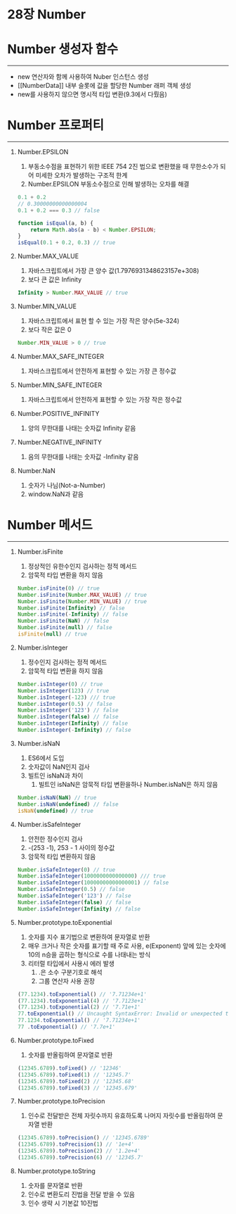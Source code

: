 # 28장 Number

# Number 생성자 함수

---

- new 연산자와 함께 사용하여 Nuber 인스턴스 생성
- [[NumberData]] 내부 슬롯에 값을 할당한 Number 래퍼 객체 생성
- new를 사용하지 않으면 명시적 타입 변환(9.3에서 다뤘음)

# Number 프로퍼티

---

1. Number.EPSILON
    1. 부동소수점을 표현하기 위한 IEEE 754 2진 법으로 변환했을 때 무한소수가 되어 미세한 오차가 발생하는 구조적 한계
    2. Number.EPSILON 부동소수점으로 인해 발생하는 오차를 해결

    ```jsx
    0.1 + 0.2
    // 0.30000000000000004
    0.1 + 0.2 === 0.3 // false
    
    function isEqual(a, b) {
        return Math.abs(a - b) < Number.EPSILON;
    }
    isEqual(0.1 + 0.2, 0.3) // true
    ```

2. Number.MAX_VALUE
    1. 자바스크립트에서 가장 큰 양수 값(1.7976931348623157e+308)
    2. 보다 큰 값은 Infinity

    ```jsx
    Infinity > Number.MAX_VALUE // true
    ```

3. Number.MIN_VALUE
    1. 자바스크립트에서 표현 할 수 있는 가장 작은 양수(5e-324)
    2. 보다 작은 값은 0

    ```jsx
    Number.MIN_VALUE > 0 // true
    ```

4. Number.MAX_SAFE_INTEGER
    1. 자바스크립트에서 안전하게 표현할 수 있는 가장 큰 정수값
5. Number.MIN_SAFE_INTEGER
    1. 자바스크립트에서 안전하게 표현할 수 있는 가장 작은 정수값
6. Number.POSITIVE_INFINITY
    1. 양의 무한대를 나태는 숫자값 Infinity 같음
7. Number.NEGATIVE_INFINITY
    1. 음의 무한대를 나태는 숫자값 -Infinity 같음
8. Number.NaN
    1. 숫자가 나님(Not-a-Number)
    2. window.NaN과 같음

# Number 메서드

---

1. Number.isFinite
    1. 정상적인 유한수인지 검사하는 정적 메서드
    2. 암묵적 타입 변환을 하지 않음

    ```jsx
    Number.isFinite(0) // true
    Number.isFinite(Number.MAX_VALUE) // true
    Number.isFinite(Number.MIN_VALUE) // true
    Number.isFinite(Infinity) // false
    Number.isFinite(-Infinity) // false
    Number.isFinite(NaN) // false
    Number.isFinite(null) // false
    isFinite(null) // true
    ```

2. Number.isInteger
    1. 정수인지 검사하는 정적 메서드
    2. 암묵적 타입 변환을 하지 않음

    ```jsx
    Number.isInteger(0) // true
    Number.isInteger(123) // true
    Number.isInteger(-123) /// true
    Number.isInteger(0.5) // false
    Number.isInteger('123') // false
    Number.isInteger(false) // false
    Number.isInteger(Infinity) // false
    Number.isInteger(-Infinity) // false
    ```

3. Number.isNaN
    1. ES6에서 도입
    2. 숫자값이 NaN인지 검사
    3. 빌트인 isNaN과 차이
        1. 빌트인 isNaN은 암묵적 타입 변환을하나 Number.isNaN은 하지 않음

    ```jsx
    Number.isNaN(NaN) // true
    Number.isNaN(undefined) // false
    isNaN(undefined) // true
    ```

4. Number.isSafeInteger
    1. 안전한 정수인지 검사
    2. -(253 -1), 253 - 1 사이의 정수값
    3. 암묵적 타입 변환하지 않음

    ```jsx
    Number.isSafeInteger(0) // true
    Number.isSafeInteger(1000000000000000) /// true
    Number.isSafeInteger(10000000000000001) // false
    Number.isSafeInteger(0.5) // false
    Number.isSafeInteger('123') // false
    Number.isSafeInteger(false) // false
    Number.isSafeInteger(Infinity) // false
    ```

5. Number.prototype.toExponential
    1. 숫자를 지수 표기법으로 변환하여 문자열로 반환
    2. 매우 크거나 작은 숫자를 표기할 때 주로 사용, e(Exponent) 앞에 있는 숫자에 10의 n승을 곱하는 형식으로 수를 나태내는 방식
    3. 리터럴 타입에서 사용시 에러 발생
        1. .은 소수 구분기호로 해석
        2. 그룹 연산자 사용 권장

    ```jsx
    (77.1234).toExponential() // '7.71234e+1'
    (77.1234).toExponential(4) // '7.7123e+1'
    (77.1234).toExponential(2) // '7.71e+1'
    77.toExponential() // Uncaught SyntaxError: Invalid or unexpected token
    77.1234.toExponential() // '7.71234e+1'
    77 .toExponential() // '7.7e+1'
    ```

6. Number.prototype.toFixed
    1. 숫자를 반올림하여 문자열로 반환

    ```jsx
    (12345.6789).toFixed() // '12346'
    (12345.6789).toFixed(1) // '12345.7'
    (12345.6789).toFixed(2) // '12345.68'
    (12345.6789).toFixed(3) // '12345.679'
    ```

7. Number.prototype.toPrecision
    1. 인수로 전달받은 전체 자릿수까지 유효하도록 나머지 자릿수를 반올림하여 문자열 반환

    ```jsx
    (12345.6789).toPrecision() // '12345.6789'
    (12345.6789).toPrecision(1) // '1e+4'
    (12345.6789).toPrecision(2) // '1.2e+4'
    (12345.6789).toPrecision(6) // '12345.7'
    ```

8. Number.prototype.toString
    1. 숫자를 문자열로 반환
    2. 인수로 변환도리 진법을 전달 받을 수 있음
    3. 인수 생략 시 기본값 10진법
